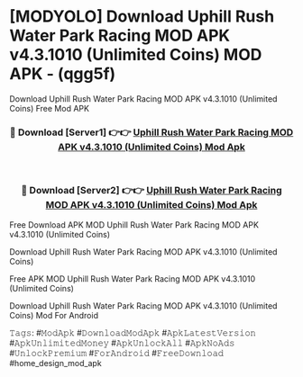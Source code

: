 # [MODYOLO] Download Uphill Rush Water Park Racing MOD APK v4.3.1010 (Unlimited Coins) MOD APK - (qgg5f)
Download Uphill Rush Water Park Racing MOD APK v4.3.1010 (Unlimited Coins) Free Mod APK

<div align="center">
<h3>🔴 Download [Server1] 👉👉 <a href="https://apk-comot.site?title=Uphill_Rush_Water_Park_Racing_MOD_APK_v4.3.1010_(Unlimited_Coins)">Uphill Rush Water Park Racing MOD APK v4.3.1010 (Unlimited Coins) Mod Apk</a></h3><br>

<h3>🔴 Download [Server2] 👉👉 <a href="https://apk-comot.site?title=Uphill_Rush_Water_Park_Racing_MOD_APK_v4.3.1010_(Unlimited_Coins)">Uphill Rush Water Park Racing MOD APK v4.3.1010 (Unlimited Coins) Mod Apk</a></h3>
</div>


Free Download APK MOD Uphill Rush Water Park Racing MOD APK v4.3.1010 (Unlimited Coins)

Download Uphill Rush Water Park Racing MOD APK v4.3.1010 (Unlimited Coins) 

Free APK MOD Uphill Rush Water Park Racing MOD APK v4.3.1010 (Unlimited Coins) 

Download Uphill Rush Water Park Racing MOD APK v4.3.1010 (Unlimited Coins) Mod For Android

𝚃𝚊𝚐𝚜: #𝙼𝚘𝚍𝙰𝚙𝚔 #𝙳𝚘𝚠𝚗𝚕𝚘𝚊𝚍𝙼𝚘𝚍𝙰𝚙𝚔 #𝙰𝚙𝚔𝙻𝚊𝚝𝚎𝚜𝚝𝚅𝚎𝚛𝚜𝚒𝚘𝚗 #𝙰𝚙𝚔𝚄𝚗𝚕𝚒𝚖𝚒𝚝𝚎𝚍𝙼𝚘𝚗𝚎𝚢 #𝙰𝚙𝚔𝚄𝚗𝚕𝚘𝚌𝚔𝙰𝚕𝚕 #𝙰𝚙𝚔𝙽𝚘𝙰𝚍𝚜 #𝚄𝚗𝚕𝚘𝚌𝚔𝙿𝚛𝚎𝚖𝚒𝚞𝚖 #𝙵𝚘𝚛𝙰𝚗𝚍𝚛𝚘𝚒𝚍 #𝙵𝚛𝚎𝚎𝙳𝚘𝚠𝚗𝚕𝚘𝚊𝚍 #home_design_mod_apk